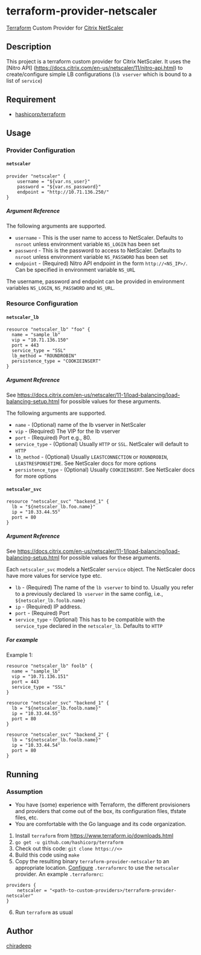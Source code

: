# terraform-provider-netscaler

[Terraform](https://www.terraform.io) Custom Provider for [Citrix NetScaler](https://www.citrix.com/products/netscaler-adc/)

## Description

This project is a terraform custom provider for Citrix NetScaler. It uses the [Nitro API] (https://docs.citrix.com/en-us/netscaler/11/nitro-api.html) to create/configure simple LB configurations (`lb vserver` which is bound to a list of `service`)

## Requirement

* [hashicorp/terraform](https://github.com/hashicorp/terraform)


## Usage

### Provider Configuration

#### `netscaler`

```
provider "netscaler" {
    username = "${var.ns_user}"
    password = "${var.ns_password}"
    endpoint = "http://10.71.136.250/"
}
```

##### Argument Reference

The following arguments are supported.

* `username` - This is the user name to access to NetScaler. Defaults to `nsroot` unless environment variable `NS_LOGIN` has been set
* `password` - This is the password to access to NetScaler. Defaults to `nsroot` unless environment variable `NS_PASSWORD` has been set
* `endpoint` - (Required) Nitro API endpoint in the form `http://<NS_IP>/`. Can be specified in environment variable `NS_UR`L

The username, password and endpoint can be provided in environment variables `NS_LOGIN`, `NS_PASSWORD` and `NS_URL`. 

### Resource Configuration

#### `netscaler_lb`

```
resource "netscaler_lb" "foo" {
  name = "sample_lb"
  vip = "10.71.136.150"
  port = 443
  service_type = "SSL"
  lb_method = "ROUNDROBIN"
  persistence_type = "COOKIEINSERT"
}
```

##### Argument Reference
See <https://docs.citrix.com/en-us/netscaler/11-1/load-balancing/load-balancing-setup.html> for possible values for these arguments.

The following arguments are supported.

* `name` - (Optional) name of the lb vserver in NetScaler
* `vip` - (Required) The VIP for the lb vserver
* `port` - (Required) Port e.g., 80.
* `service_type` - (Optional) Usually `HTTP` or `SSL`. NetScaler will default to `HTTP`
* `lb_method` - (Optional) Usually `LEASTCONNECTION` or `ROUNDROBIN`, `LEASTRESPONSETIME`. See NetScaler docs for more options
* `persistence_type` - (Optional) Usually `COOKIEINSERT`. See NetScaler docs for more options

#### `netscaler_svc`

```
resource "netscaler_svc" "backend_1" {
  lb = "${netscaler_lb.foo.name}"
  ip = "10.33.44.55"
  port = 80
}
```
##### Argument Reference
See <https://docs.citrix.com/en-us/netscaler/11-1/load-balancing/load-balancing-setup.html> for possible values for these arguments.

Each `netscaler_svc` models a NetScaler `service` object. The NetScaler docs have more values for service type etc.

* `lb` - (Required) The name of the `lb vserver` to bind to. Usually you refer to a previously declared `lb vserver` in the same config, i.e., `${netscaler_lb.foolb.name}`
* `ip` - (Required) IP address. 
* `port` - (Required) Port
* `service_type` - (Optional) This has to be compatible with the `service_type` declared in the `netscaler_lb`. Defaults to `HTTP`


##### For example

Example 1:

```
resource "netscaler_lb" foolb" {
  name = "sample_lb"
  vip = "10.71.136.151"
  port = 443
  service_type = "SSL"
}

resource "netscaler_svc" "backend_1" {
  lb = "${netscaler_lb.foolb.name}"
  ip = "10.33.44.55"
  port = 80
}

resource "netscaler_svc" "backend_2" {
  lb = "${netscaler_lb.foolb.name}"
  ip = "10.33.44.54"
  port = 80
}
```



## Running
### Assumption
* You have (some) experience with Terraform, the different provisioners and providers that come out of the box,
its configuration files, tfstate files, etc.
* You are comfortable with the Go language and its code organization.

1. Install `terraform` from <https://www.terraform.io/downloads.html>
2. `go get -u github.com/hashicorp/terraform`
3. Check out this code: `git clone https://<>`
4. Build this code using `make`
5. Copy the resulting binary `terraform-provider-netscaler` to an appropriate location. [Configure](https://www.terraform.io/docs/plugins/basics.html) `.terraformrc` to use the `netscaler` provider. An example `.terraformrc`:

```
providers {
    netscaler = "<path-to-custom-providers>/terraform-provider-netscaler"
}
```

6. Run `terraform` as usual 



## Author

[chiradeep](https://github.com/chiradeep)
